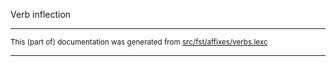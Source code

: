 
Verb inflection

* * *

<small>This (part of) documentation was generated from [src/fst/affixes/verbs.lexc](https://github.com/giellalt/lang-evn/blob/main/src/fst/affixes/verbs.lexc)</small>

---

